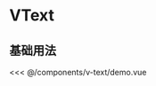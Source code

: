 # VText

## 基础用法

<script setup>
import Demo from "./demo.vue"
</script>

<Demo></Demo>

<<< @/components/v-text/demo.vue
